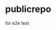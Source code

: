 # publicrepo
for e2e test





















































































































































































































































































































































































































































































































































